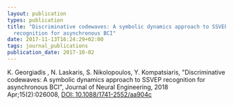 ```yaml
---
layout: publication
types: publication
title: "Discriminative codewaves: A symbolic dynamics approach to SSVEP
  recognition for asynchronous BCI"
date: 2017-11-13T16:24:29+02:00
tags: journal_publications
publication_date: 2017-10-02
---
```

<p>K. Georgiadis&nbsp;, N. Laskaris, S. Nikolopoulos, Y. Kompatsiaris, "Discriminative codewaves: A symbolic dynamics approach to SSVEP recognition for asynchronous BCI", Journal of Neural Engineering, 2018 Apr;15(2):026008,&nbsp;<a href="https://doi.org/10.1088/1741-2552/aa904c">DOI: 10.1088/1741-2552/aa904c</a></p>